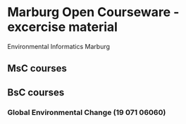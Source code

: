 # Marburg Open Courseware - excercise material
Environmental Informatics Marburg  



## MsC courses

## BsC courses

### Global Environmental Change (19 071 06060)
